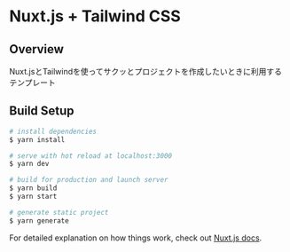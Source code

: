 # Nuxt.js + Tailwind CSS

## Overview
Nuxt.jsとTailwindを使ってサクッとプロジェクトを作成したいときに利用するテンプレート

## Build Setup

```bash
# install dependencies
$ yarn install

# serve with hot reload at localhost:3000
$ yarn dev

# build for production and launch server
$ yarn build
$ yarn start

# generate static project
$ yarn generate
```

For detailed explanation on how things work, check out [Nuxt.js docs](https://nuxtjs.org).
